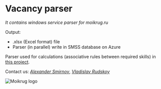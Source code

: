 # Vacancy parser
_It contains windows service parser for moikrug.ru_

Output: 
* .xlsx (Excel format) file
* Parser (in parallel) write in SMSS database on Azure

Parser used for calculations (associative rules between required skills) in [this project](https://github.com/rudskoy/skills_associations). 

Contact us: 
_[Alexander Smirnov](https://vk.com/smirnov_a_v)_,
_[Vladislav Rudskoy](https://vk.com/vladislav_rudskoy)_

![Moikrug logo](http://i.imgur.com/BbUY1DH.png)

